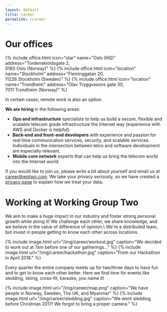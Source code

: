 ```yaml
---
layout: default
title: Career
permalink: /career
---
```


# Our offices

<div uk-grid class="ui-grid uk-grid-match uk-grid-small">
    {% include office.html icon="star" name="Oslo (HQ)" address="Tordenskioldsgate 2,<br> 0160 Oslo (Norway)" %}
    {% include office.html icon="location" name="Stockholm" address="Fleminggatan 20,<br> 11226 Stockholm (Sweden)" %}
    {% include office.html icon="location" name="Trondheim" address="Olav Tryggvasons gate 30,<br> 7011 Trondheim (Norway)" %}
</div>

In certain cases, remote work is also an option.

**We are hiring** in the following areas:
*   **Ops and infrastructure** specialists to help us build a secure, flexible and scalable telecom grade infrastructure the Internet way (experience with AWS and Docker is helpful).
*   **Back-end and front-end developers** with experience and passion for real time communication services, security, and scalable services. Individuals in the intersection between telco and software development are especially relevant. 
*   **Mobile core network** experts that can help us bring the telecom world into the Internet world.


If you would like to join us, please write a bit about yourself and email us at <career@wgtwo.com>. 
We take your privacy seriously, so we have created a [privacy page](/privacy) to explain how we treat your data.

# Working at Working Group Two
We aim to make a huge impact in our industry and foster strong personal growth while doing it! We challenge each other, we share knowledge, and we believe in the value of difference of opinion.\\
We're a distributed team, but invest in people getting to know each other across locations. 

<div class="uk-child-width-1-2@m" uk-grid uk-lightbox="animation: scale">
    {% include image.html url="/img/career/workout.jpg" caption="We decided to work out at 7am before one of our gatherings..." %}
    {% include image.html url="/img/career/hackathon.jpg" caption="From our Hackathon in April 2018." %}
</div>

Every quarter the entire company meets up for two/three days to have fun and to get to know each other better. Here we find time for events like sledding, skiing, cross-fit, karaoke, you name it! 

<div class="uk-child-width-1-2@m" uk-grid uk-lightbox="animation: scale">
    {% include image.html url="/img/career/map.png" caption="We have people in Norway, Sweden, The UK, and Myanmar" %}
    {% include image.html url="/img/career/sledding.jpg" caption="We went sledding before Christmas 2017! We forgot to bring a proper camera." %}
</div>


